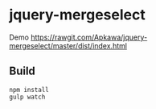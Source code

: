 # jquery-mergeselect

Demo https://rawgit.com/Apkawa/jquery-mergeselect/master/dist/index.html

## Build
    
    npm install
    gulp watch
    
    
